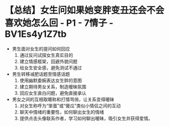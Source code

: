 # 【总结】女生问如果她变胖变丑还会不会喜欢她怎么回 - P1 - 7情子 - BV1Es4y1Z7tb

-   男生面对女生的提问如何回应
    1.  通过反问试探女生真实目的
    2.  建立情感框架，回避外貌问题
    3.  给女生安全感，避免测试不通过
-   男生转移减肥话题至情感话题
    1.  使用幽默委婉表达女生胖的意图
    2.  建立期待男女关系，制造暧昧氛围
    3.  回应女生直白问题，避免直接承认
-   男女之间的互相取暱称和打情骂俏，让关系变得暧昧
    1.  对女生称呼为“笨蛋”或“傻瓜”类似小情侣之间的互动
    2.  聊天中情绪的重要性，如何聊出女生的情绪
    3.  提供点击头像联系作者，学习如何聊出暧昧，吸引女生并获得爱情。